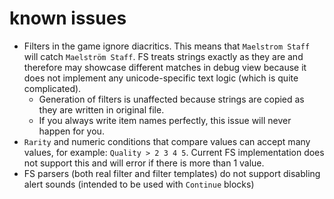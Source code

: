 # known issues

- Filters in the game ignore diacritics. This means that `Maelstrom Staff` will catch `Maelström Staff`. FS treats strings exactly as they are and therefore may showcase different matches in debug view because it does not implement any unicode-specific text logic (which is quite complicated).
  - Generation of filters is unaffected because strings are copied as they are written in original file.
  - If you always write item names perfectly, this issue will never happen for you.
- `Rarity` and numeric conditions that compare values can accept many values, for example: `Quality > 2 3 4 5`. Current FS implementation does not support this and will error if there is more than 1 value.
- FS parsers (both real filter and filter templates) do not support disabling alert sounds (intended to be used with `Continue` blocks)
